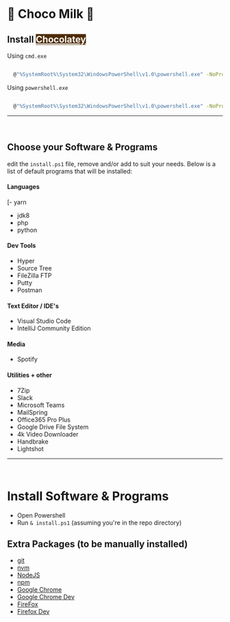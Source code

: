 # 🍫 Choco Milk 🥛


## Install <a style="color: white; background-color: #4e2c01;" href="https://chocolatey.org/install">Chocolatey</a>

Using `cmd.exe`

```sh

  @"%SystemRoot%\System32\WindowsPowerShell\v1.0\powershell.exe" -NoProfile -InputFormat None -ExecutionPolicy Bypass -Command "iex ((New-Object System.Net.WebClient).DownloadString('https://chocolatey.org/install.ps1'))" && SET "PATH=%PATH%;%ALLUSERSPROFILE%\chocolatey\bin"

```

Using `powershell.exe`

```sh

  @"%SystemRoot%\System32\WindowsPowerShell\v1.0\powershell.exe" -NoProfile -InputFormat None -ExecutionPolicy Bypass -Command "iex ((New-Object System.Net.WebClient).DownloadString('https://chocolatey.org/install.ps1'))" && SET "PATH=%PATH%;%ALLUSERSPROFILE%\chocolatey\bin"

```
---
<br/>

## Choose your Software & Programs
edit the `install.ps1` file, remove and/or add to suit your needs. Below is a list of default programs that will be installed:

#### Languages
[- yarn
- jdk8
- php
- python

#### Dev Tools
- Hyper
- Source Tree
- FileZilla FTP
- Putty
- Postman

#### Text Editor / IDE's
- Visual Studio Code
- IntelliJ Community Edition

#### Media
- Spotify

#### Utilities + other
- 7Zip
- Slack
- Microsoft Teams
- MailSpring
- Office365 Pro Plus
- Google Drive File System
- 4k Video Downloader
- Handbrake
- Lightshot


---


<br/>

# Install Software & Programs

- Open Powershell
- Run `& install.ps1` (assuming you're in the repo directory)


## Extra Packages (to be manually installed)

- [git](https://git-scm.com/download/win)
- [nvm](https://github.com/nvm-sh/nvm)
- [NodeJS](https://nodejs.org/en/)
- [npm](https://www.npmjs.com/get-npm)
- [Google Chrome](https://www.google.com.au/chrome/)
- [Google Chrome Dev](https://www.google.com/chrome/dev/)
- [FireFox](https://www.mozilla.org/en-US/firefox/new/)
- [Firefox Dev](https://www.mozilla.org/en-US/firefox/developer/)
